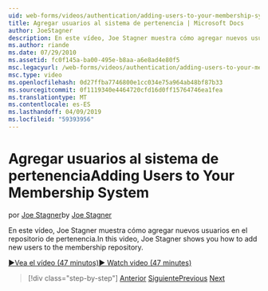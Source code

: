 ```yaml
---
uid: web-forms/videos/authentication/adding-users-to-your-membership-system
title: Agregar usuarios al sistema de pertenencia | Microsoft Docs
author: JoeStagner
description: En este vídeo, Joe Stagner muestra cómo agregar nuevos usuarios en el repositorio de pertenencia.
ms.author: riande
ms.date: 07/29/2010
ms.assetid: fc0f145a-ba00-495e-b8aa-a6e8ad4e80f5
msc.legacyurl: /web-forms/videos/authentication/adding-users-to-your-membership-system
msc.type: video
ms.openlocfilehash: 0d27ffba7746800e1cc034e75a964ab48bf87b33
ms.sourcegitcommit: 0f1119340e4464720cfd16d0ff15764746ea1fea
ms.translationtype: MT
ms.contentlocale: es-ES
ms.lasthandoff: 04/09/2019
ms.locfileid: "59393956"
---
```

# <a name="adding-users-to-your-membership-system"></a><span data-ttu-id="03f62-103">Agregar usuarios al sistema de pertenencia</span><span class="sxs-lookup"><span data-stu-id="03f62-103">Adding Users to Your Membership System</span></span>

<span data-ttu-id="03f62-104">por [Joe Stagner](https://github.com/JoeStagner)</span><span class="sxs-lookup"><span data-stu-id="03f62-104">by [Joe Stagner](https://github.com/JoeStagner)</span></span>

<span data-ttu-id="03f62-105">En este vídeo, Joe Stagner muestra cómo agregar nuevos usuarios en el repositorio de pertenencia.</span><span class="sxs-lookup"><span data-stu-id="03f62-105">In this video, Joe Stagner shows you how to add new users to the membership repository.</span></span>

[<span data-ttu-id="03f62-106">&#9654;Vea el vídeo (47 minutos)</span><span class="sxs-lookup"><span data-stu-id="03f62-106">&#9654; Watch video (47 minutes)</span></span>](https://channel9.msdn.com/Blogs/ASP-NET-Site-Videos/adding-users-to-your-membership-system)

> [!div class="step-by-step"]
> <span data-ttu-id="03f62-107">[Anterior](validating-users-with-the-login-control.md)
> [Siguiente](logging-users-into-your-membership-system.md)</span><span class="sxs-lookup"><span data-stu-id="03f62-107">[Previous](validating-users-with-the-login-control.md)
[Next](logging-users-into-your-membership-system.md)</span></span>
